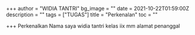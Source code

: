 +++
author = "WIDIA TANTRI"
bg_image = ""
date = 2021-10-22T01:59:00Z
description = ""
tags = ["TUGAS"]
title = "Perkenalan"
toc = ""

+++
Perkenalkan Nama saya widia tantri kelas iix mm alamat penanggal 